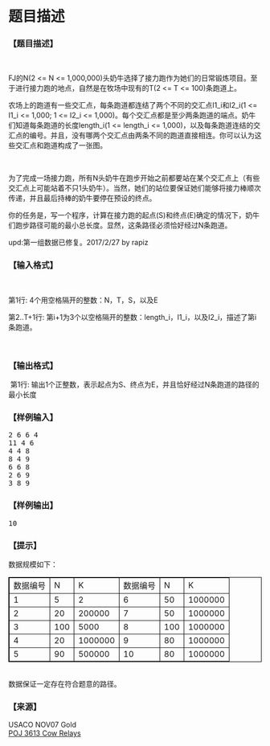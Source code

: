 # 题目描述


<h3>
【题目描述】
</h3>
<p>
<br/>
</p>
<p>
FJ的N(2 &lt;= N &lt;= 1,000,000)头奶牛选择了接力跑作为她们的日常锻炼项目。至于进行接力跑的地点，自然是在牧场中现有的T(2 &lt;= T &lt;= 100)条跑道上。
</p>
<p>
农场上的跑道有一些交汇点，每条跑道都连结了两个不同的交汇点I1_i和I2_i(1 &lt;= I1_i &lt;= 1,000; 1 &lt;= I2_i &lt;= 1,000)。每个交汇点都是至少两条跑道的端点。奶牛们知道每条跑道的长度length_i(1 &lt;= length_i &lt;= 1,000)，以及每条跑道连结的交汇点的编号。并且，没有哪两个交汇点由两条不同的跑道直接相连。你可以认为这些交汇点和跑道构成了一张图。 
</p>
<p>
                   <img src="/upload/image/20140101/20140101193538_59436.png" alt=""/> 
</p>
<p>
为了完成一场接力跑，所有N头奶牛在跑步开始之前都要站在某个交汇点上（有些交汇点上可能站着不只1头奶牛）。当然，她们的站位要保证她们能够将接力棒顺次传递，并且最后持棒的奶牛要停在预设的终点。 
</p>
<p>
你的任务是，写一个程序，计算在接力跑的起点(S)和终点(E)确定的情况下，奶牛们跑步路径可能的最小总长度。显然，这条路径必须恰好经过N条跑道。
</p>
<p>
upd:第一组数据已修复。2017/2/27 by rapiz
</p>
<h3>
【输入格式】
</h3>
<p>
<br/>
</p>
<p>
第1行: 4个用空格隔开的整数：N，T，S，以及E
</p>
<p>
第2..T+1行: 第i+1为3个以空格隔开的整数：length_i，I1_i，以及I2_i，描述了第i条跑道。
</p>
<p>
<br/>
</p>
<h3>
【输出格式】
</h3>
<p>
 第1行: 输出1个正整数，表示起点为S、终点为E，并且恰好经过N条跑道的路径的最小长度
</p>
<h3>
【样例输入】
</h3>
<pre>2 6 6 4
11 4 6
4 4 8
8 4 9
6 6 8
2 6 9
3 8 9</pre>
<h3>
【样例输出】
</h3>
<pre>10</pre>
<h3>
【提示】
</h3>
<p>
数据规模如下：<br/>
</p><table style="width:100%;" border="1" bordercolor="#000000" cellpadding="2" cellspacing="0">
<tbody>
<tr>
<td>
数据编号
</td>
<td>
N
</td>
<td>
K
</td>
<td>
数据编号
</td>
<td>
N
</td>
<td>
K
</td>
</tr>
<tr>
<td>
1
</td>
<td>
5
</td>
<td>
2
</td>
<td>
6
</td>
<td>
50
</td>
<td>
1000000
</td>
</tr>
<tr>
<td>
2
</td>
<td>
20
</td>
<td>
200000
</td>
<td>
7
</td>
<td>
50
</td>
<td>
1000000
</td>
</tr>
<tr>
<td>
3
</td>
<td>
100
</td>
<td>
5000
</td>
<td>
8
</td>
<td>
100
</td>
<td>
1000000
</td>
</tr>
<tr>
<td>
4
</td>
<td>
20
</td>
<td>
1000000
</td>
<td>
9
</td>
<td>
80
</td>
<td>
1000000
</td>
</tr>
<tr>
<td>
5
</td>
<td>
90
</td>
<td>
500000
</td>
<td>
10
</td>
<td>
80
</td>
<td>
1000000
</td>
</tr>
</tbody>
</table>
<br/>
数据保证一定存在符合题意的路径。
<p></p>
<h3>
【来源】
</h3>
<p>
USACO NOV07 Gold<br/>
<a href="http://poj.org/problem?id=3613" target="_blank">POJ 3613 Cow Relays</a> 
</p>
